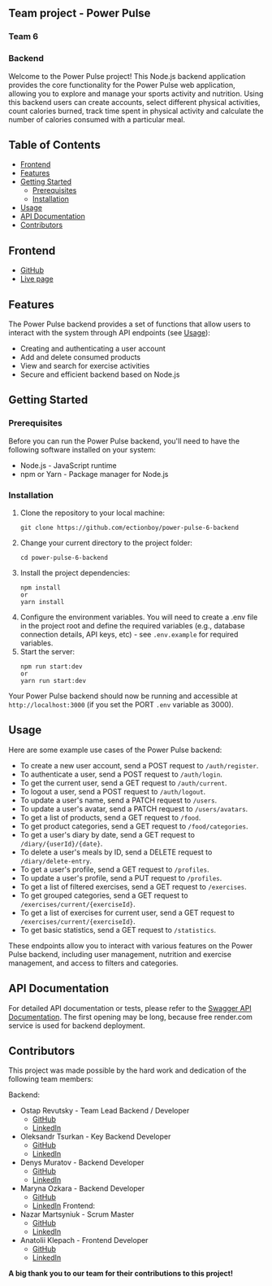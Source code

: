 ## Team project - Power Pulse 
### Team 6
### Backend

Welcome to the Power Pulse project! This Node.js backend application provides the core functionality for the Power Pulse web application, allowing you to explore and manage your sports activity and nutrition. Using this backend users can create accounts, select different physical activities, count calories burned, track time spent in physical activity and calculate the number of calories consumed with a particular meal.

## Table of Contents

- [Frontend](#frontend)
- [Features](#features)
- [Getting Started](#getting-started)
  - [Prerequisites](#prerequisites)
  - [Installation](#installation)
- [Usage](#usage)
- [API Documentation](#api-docs)
- [Contributors](#contributors)

## <a id="frontend">Frontend</a>

- [GitHub](https://github.com/Sokilskill/project-daily-energy-dose)
- [Live page](https://sokilskill.github.io/project-daily-energy-dose/)

## <a id="features">Features</a>

The Power Pulse backend provides a set of functions that allow users to interact with the system through API endpoints (see [Usage](#usage)):

- Creating and authenticating a user account
- Add and delete consumed products
- View and search for exercise activities
- Secure and efficient backend based on Node.js

## <a id="getting-started">Getting Started</a>

### <a id="prerequisites">Prerequisites</a>

Before you can run the Power Pulse backend, you'll need to have the following software installed on your system:

- Node.js - JavaScript runtime
- npm or Yarn - Package manager for Node.js

### <a id="installation">Installation</a>

1. Clone the repository to your local machine:
   ```
   git clone https://github.com/ectionboy/power-pulse-6-backend 
   ```
2. Change your current directory to the project folder:
   ```
   cd power-pulse-6-backend
   ```
3. Install the project dependencies:
   ```
   npm install
   or
   yarn install
   ```
4. Configure the environment variables. You will need to create a .env file in the project root and define the required variables (e.g., database connection details, API keys, etc) - see `.env.example` for required variables.
5. Start the server:
   ```
   npm run start:dev
   or
   yarn run start:dev
   ```

Your Power Pulse backend should now be running and accessible at `http://localhost:3000` (if you set the PORT `.env` variable as 3000).

## <a id="usage">Usage</a>

Here are some example use cases of the Power Pulse backend:

- To create a new user account, send a POST request to `/auth/register`.
- To authenticate a user, send a POST request to `/auth/login`.
- To get the current user, send a GET request to `/auth/current`.
- To logout a user, send a POST request to `/auth/logout`.
- To update a user's name, send a PATCH request to `/users`.
- To update a user's avatar, send a PATCH request to `/users/avatars`.
- To get a list of products, send a GET request to `/food`.
- To get product categories, send a GET request to `/food/categories`.
- To get a user's diary by date, send a GET request to `/diary/{userId}/{date}`.
- To delete a user's meals by ID, send a DELETE request to `/diary/delete-entry`.
- To get a user's profile, send a GET request to `/profiles`.
- To update a user's profile, send a PUT request to `/profiles`.
- To get a list of filtered exercises, send a GET request to `/exercises`.
- To get grouped categories, send a GET request to `/exercises/current/{exerciseId}`.
- To get a list of exercises for current user, send a GET request to `/exercises/current/{exerciseId}`.
- To get basic statistics, send a GET request to `/statistics`.

These endpoints allow you to interact with various features on the Power Pulse backend, including user management, nutrition and exercise management, and access to filters and categories.

## <a id="api-docs">API Documentation</a>

For detailed API documentation or tests, please refer to the [Swagger API Documentation](https://power-pulse-6-backend.onrender.com/api-docs/#/).
The first opening may be long, because free render.com service is used for backend deployment.

## <a id="contributors">Contributors</a>

This project was made possible by the hard work and dedication of the following team members:

Backend:

- Ostap Revutsky - Team Lead Backend / Developer
  - [GitHub](https://github.com/ectionboy)
  - [LinkedIn](https://www.linkedin.com/in/ostap-revutskyi-1b809b297/)
- Oleksandr Tsurkan - Key Backend Developer
  - [GitHub](https://github.com/OleksandrTsurkan)
  - [LinkedIn](https://www.linkedin.com/in/oleksandr-tsurkan/)
- Denys Muratov - Backend Developer
  - [GitHub](https://github.com/DenysVM)
  - [LinkedIn](https://www.linkedin.com/in/denys-muratov)
- Maryna Ozkara - Backend Developer
  - [GitHub](https://github.com/MarynaOzkara)
  - [LinkedIn](https://www.linkedin.com/in/maryna-ozkara/)
Frontend:
- Nazar Martsyniuk - Scrum Master
  - [GitHub](https://github.com/Nazar0105)
  - [LinkedIn](www.linkedin.com/in/nazar-marcyniuk)
- Anatolii Klepach - Frontend Developer
  - [GitHub](https://github.com/Chapelk1)
  - [LinkedIn](https://www.linkedin.com/in/anatolii-klepach/)


**A big thank you to our team for their contributions to this project!**